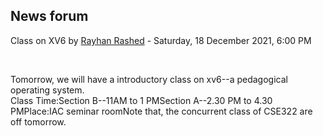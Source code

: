 <h2>News forum</h2><a href="https://moodle.cse.buet.ac.bd/user/view.php?id=2846&course=647"></a>
Class on XV6
by <a href="https://moodle.cse.buet.ac.bd/user/view.php?id=2846&course=647">Rayhan Rashed</a> - Saturday, 18 December 2021, 6:00 PM


 

Tomorrow, we will have a introductory class on xv6--a pedagogical operating system.<br />Class Time:Section B--11AM to 1 PMSection A--2.30 PM to 4.30 PMPlace:IAC seminar roomNote that, the concurrent class of CSE322 are off tomorrow.<br /><br /><br />






